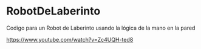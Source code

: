 # RobotDeLaberinto
Codigo para un Robot de Laberinto usando la lógica de la mano en la pared

https://www.youtube.com/watch?v=Zc4UQH-ted8
